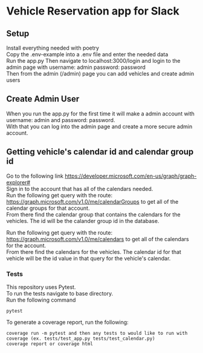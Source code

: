 # Vehicle Reservation app for Slack

## Setup  
Install everything needed with poetry  
Copy the .env-example into a .env file and enter the needed data  
Run the app.py
Then navigate to localhost:3000/login and login to the admin page with username: admin password: password  
Then from the admin (/admin) page you can add vehicles and create admin users    

## Create Admin User  
When you run the app.py for the first time it will make a admin account with username: admin and password: password.  
With that you can log into the admin page and create a more secure admin account.  

## Getting vehicle's calendar id and calendar group id  
Go to the following link https://developer.microsoft.com/en-us/graph/graph-explorer#  
Sign in to the account that has all of the calendars needed.  
Run the following get query with the route: https://graph.microsoft.com/v1.0/me/calendarGroups to get all of the calendar groups for that account.  
From there find the calendar group that contains the calendars for the vehicles. The id will be the calander group id in the database.  
  
Run the following get query with the route: https://graph.microsoft.com/v1.0/me/calendars to get all of the calendars for the account.  
From there find the calendars for the vehicles. The calendar id for that vehicle will be the id value in that query for the vehicle's calendar.  
### Tests  
This repository uses Pytest.  
To run the tests navigate to base directory.  
Run the following command
```
pytest
```
To generate a coverage report, run the following:  
```
coverage run -m pytest and then any tests to would like to run with coverage (ex. tests/test_app.py tests/test_calendar.py)  
coverage report or coverage html
```
